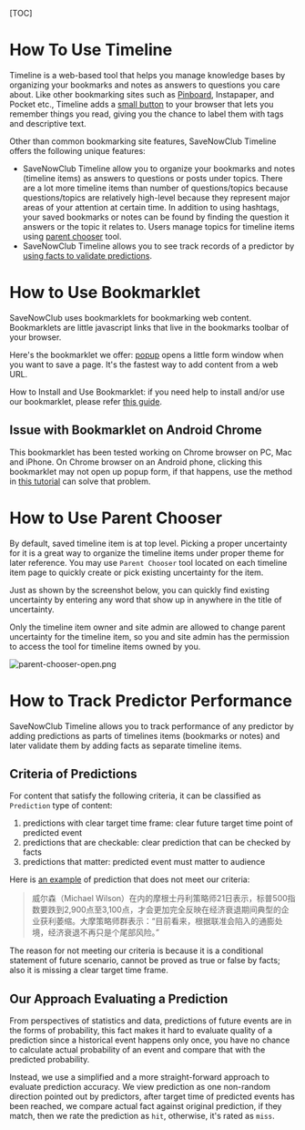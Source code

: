 [TOC]

# How To Use Timeline

Timeline is a web-based tool that helps you manage knowledge bases by organizing your bookmarks and notes as answers to questions you care about.  Like other bookmarking sites such as [Pinboard](https://pinboard.in/about/), Instapaper, and Pocket etc., Timeline adds a [small button](#how-to-use-bookmarklet) to your browser that lets you remember things you read, giving you the chance to label them with tags and descriptive text. 

Other than common bookmarking site features, SaveNowClub Timeline offers the following unique features:

* SaveNowClub Timeline allow you to organize your bookmarks and notes (timeline items) as answers to  questions or posts under topics.  There are a lot more timeline items than number of questions/topics because questions/topics are relatively high-level because they represent major areas of your attention at certain time.  In addition to using hashtags, your saved bookmarks or notes can be found by finding the question it answers or the topic it relates to. Users manage topics for timeline items using [parent chooser](#how-to-use-parent-chooser) tool.
* SaveNowClub Timeline allows you to see track records of a predictor by [using facts to validate predictions](#how-to-track-predictor-performance). 

# How to Use Bookmarklet

SaveNowClub uses bookmarklets for bookmarking web content. Bookmarklets are little javascript links that live in the bookmarks toolbar of your browser.

Here's the bookmarklet we offer: <a href="javascript:q=location.href;if(document.getSelection){d=document.getSelection();}else{d='';};p=document.title;void(open('https://savenowclub.com/timeline/show-form/create-item?url=%27+encodeURIComponent(q)+%27&description=%27+encodeURIComponent(d)+%27&title=%27+encodeURIComponent(p),%27Pinboard%27,%27toolbar=no,width=550,height=400%27));">popup</a> opens a little form window when you want to save a page. It's the fastest way to add content from a web URL.

How to Install and Use Bookmarklet: if you need help to install and/or use our bookmarklet, please refer [this guide](https://www.howtogeek.com/189358/beginner-geek-how-to-use-bookmarklets-on-any-device/).

## Issue with Bookmarklet on Android Chrome

This bookmarklet has been tested working on Chrome browser on PC, Mac and iPhone.  On Chrome browser on an Android phone, clicking this bookmarklet may not open up popup form, if that happens, use the method in [this tutorial](https://paul.kinlan.me/use-bookmarklets-on-chrome-on-android/) can solve that problem. 

# How to Use Parent Chooser

By default, saved timeline item is at top level. Picking a proper uncertainty for it is a great way to organize the timeline items under proper theme for later reference.  You may use `Parent Chooser` tool located on each timeline item page to quickly create or pick existing uncertainty for the item.  

Just as shown by the screenshot below, you can quickly find existing uncertainty by entering any word that show up in anywhere in the title of uncertainty.

Only the timeline item owner and site admin are allowed to change parent uncertainty for the timeline item, so you and site admin has the permission to access the tool for timeline items owned by you.

<img src="[CDN_HOST]/2889/434b805f-a959-4f28-a7f6-d7d465b4187f.png" title="parent-chooser-open.png" style="max-width:100%">

# How to Track Predictor Performance

SaveNowClub Timeline allows you to track performance of any predictor by adding predictions as parts of  timelines items (bookmarks or notes) and later validate them by adding facts as separate timeline items.

## Criteria of Predictions

For content that satisfy the following criteria, it can be classified as `Prediction` type of content:

1. predictions with clear target time frame: clear future target time point of predicted event
2. predictions that are checkable: clear prediction that can be checked by facts
3. predictions that matter: predicted event must matter to audience

Here is [an example](https://finance.creaders.net/2022/06/22/2497071.html) of prediction that does not meet our criteria: 

> 威尔森（Michael Wilson）在内的摩根士丹利策略师21日表示，标普500指数要跌到2,900点至3,100点，才会更加完全反映在经济衰退期间典型的企业获利萎缩。大摩策略师群表示：“目前看来，根据联准会陷入的通膨处境，经济衰退不再只是个尾部风险。”

The reason for not meeting our criteria is because it is a conditional statement of future scenario, cannot be proved as true or false by facts; also it is missing a clear target time frame.

## Our Approach Evaluating a Prediction

From perspectives of statistics and data, predictions of future events are in the forms of probability, this fact makes it hard to evaluate quality of a prediction since a historical event happens only once, you have no chance to calculate actual probability of an event and compare that with the predicted probability.

Instead, we use a simplified and a more straight-forward approach to evaluate prediction accuracy.  We view prediction as one non-random direction pointed out by predictors, after target time of predicted events has been reached, we compare actual fact against original prediction, if they match, then we rate the prediction as `hit`, otherwise, it's rated as `miss`.